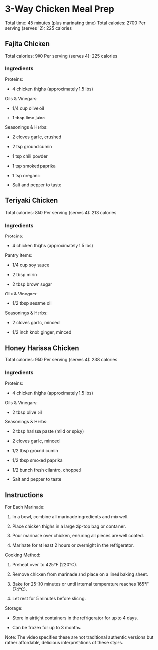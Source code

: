 # **3-Way Chicken Meal Prep**

Total time: 45 minutes (plus marinating time) Total calories: 2700 Per
serving (serves 12): 225 calories

## **Fajita Chicken**

Total calories: 900 Per serving (serves 4): 225 calories

### **Ingredients**

Proteins:

-   4 chicken thighs (approximately 1.5 lbs)

Oils & Vinegars:

-   1/4 cup olive oil

-   1 tbsp lime juice

Seasonings & Herbs:

-   2 cloves garlic, crushed

-   2 tsp ground cumin

-   1 tsp chili powder

-   1 tsp smoked paprika

-   1 tsp oregano

-   Salt and pepper to taste

## **Teriyaki Chicken**

Total calories: 850 Per serving (serves 4): 213 calories

### **Ingredients**

Proteins:

-   4 chicken thighs (approximately 1.5 lbs)

Pantry Items:

-   1/4 cup soy sauce

-   2 tbsp mirin

-   2 tbsp brown sugar

Oils & Vinegars:

-   1/2 tbsp sesame oil

Seasonings & Herbs:

-   2 cloves garlic, minced

-   1/2 inch knob ginger, minced

## **Honey Harissa Chicken**

Total calories: 950 Per serving (serves 4): 238 calories

### **Ingredients**

Proteins:

-   4 chicken thighs (approximately 1.5 lbs)

Oils & Vinegars:

-   2 tbsp olive oil

Seasonings & Herbs:

-   2 tbsp harissa paste (mild or spicy)

-   2 cloves garlic, minced

-   1/2 tbsp ground cumin

-   1/2 tbsp smoked paprika

-   1/2 bunch fresh cilantro, chopped

-   Salt and pepper to taste

## **Instructions**

For Each Marinade:

1.  In a bowl, combine all marinade ingredients and mix well.

2.  Place chicken thighs in a large zip-top bag or container.

3.  Pour marinade over chicken, ensuring all pieces are well coated.

4.  Marinate for at least 2 hours or overnight in the refrigerator.

Cooking Method:

1.  Preheat oven to 425°F (220°C).

2.  Remove chicken from marinade and place on a lined baking sheet.

3.  Bake for 25-30 minutes or until internal temperature reaches 165°F
    (74°C).

4.  Let rest for 5 minutes before slicing.

Storage:

-   Store in airtight containers in the refrigerator for up to 4 days.

-   Can be frozen for up to 3 months.

Note: The video specifies these are not traditional authentic versions
but rather affordable, delicious interpretations of these styles.
